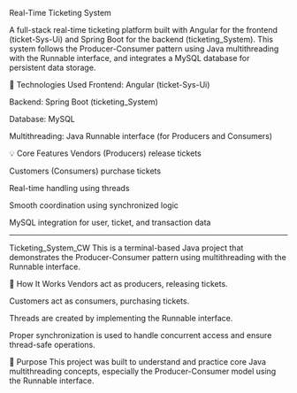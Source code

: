 Real-Time Ticketing System

A full-stack real-time ticketing platform built with Angular for the frontend (ticket-Sys-Ui) and Spring Boot for the backend (ticketing_System). This system follows the Producer-Consumer pattern using Java multithreading with the Runnable interface, and integrates a MySQL database for persistent data storage.

🔧 Technologies Used
Frontend: Angular (ticket-Sys-Ui)

Backend: Spring Boot (ticketing_System)

Database: MySQL

Multithreading: Java Runnable interface (for Producers and Consumers)

💡 Core Features
Vendors (Producers) release tickets

Customers (Consumers) purchase tickets

Real-time handling using threads

Smooth coordination using synchronized logic

MySQL integration for user, ticket, and transaction data


-------------------------------------------------------------------------------------------------------------------------------------------------------

Ticketing_System_CW
This is a terminal-based Java project that demonstrates the Producer-Consumer pattern using multithreading with the Runnable interface.

🧵 How It Works
Vendors act as producers, releasing tickets.

Customers act as consumers, purchasing tickets.

Threads are created by implementing the Runnable interface.

Proper synchronization is used to handle concurrent access and ensure thread-safe operations.

🎯 Purpose
This project was built to understand and practice core Java multithreading concepts, especially the Producer-Consumer model using the Runnable interface.

